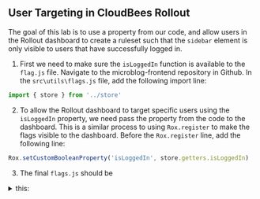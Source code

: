## User Targeting in CloudBees Rollout

The goal of this lab is to use a property from our code, and allow users in the Rollout dashboard to create a ruleset such that the `sidebar` element is only visible to users that have successfully logged in.

1. First we need to make sure the `isLoggedIn` function is available to the `flag.js` file. Navigate to the microblog-frontend repository in Github. In the `src\utils\flags.js` file, add the following import line:
```javascript
import { store } from '../store'
```
2. To allow the Rollout dashboard to target specific users using the `isLoggedIn` property, we need pass the property from the code to the dashboard. This is a similar process to using `Rox.register` to make the flags visible to the dashboard. Before the `Rox.register` line, add the following line:
```javascript
Rox.setCustomBooleanProperty('isLoggedIn', store.getters.isLoggedIn)
```

3. The final `flags.js` should be
<details><summary>this:</summary>

```
import Rox from 'rox-browser'

4. Your entire ```/frontend-spring-boot-react-crud-full-stack-with-maven/src/flags.js``` file should now look like 
<details><summary>this:</summary>
	
```
import Rox from 'rox-browser';

const Flags = {
	addFlag: new Rox.Flag(),
	adminControl: new Rox.Flag()
}

Rox.register('default', Flags);
Rox.setup('INSERT ROLLOUT KEY HERE', {
  debugLevel: 'verbose'
});
export default Flags;
```
</details>

Now we will wrap the existing front-end admin functionality in this new flag and then create regular user functionality as well.

** ADD FINAL FLAGS.JS 

4. Create a commit message (e.g. added setCustomBooleanProperty) and select "Commit directly to the `master` branch" radio button.

5. In the Rollout dashboard, click the Target Groups option from the navigation panel on the left.

6. On the subsequent page, click Create New Target Group.

7. Now that the property is made visible to the Rollout dashboard, we can use this to define a segmented user group. Fill the pop-up window with the appropriate information:
* Name: LoggedInUsers
* Condition
** Property: isLoggedIn
** Value: Is True

** Insert image of finished pop up here

8. Click Create Group. Then open the Production drop-down menu on the left and select Experiments. Click the `sidebar` experiment.

9. We will now modify our `sidebar` experiment to incoporate the following logic:
* IF (a user is logged in), THEN display `sidebar` by setting the flag to `true`
* ELSE set the flag to `false` that will hide the `sidebar` element.

10. Click Add New Condition. This should create a new condition next to the `if` statement. In the drop down menu (currently displaying All Users), select `Target Group`, then `matches any of`, and finally `LoggedInUsers`. Since we want the `sidebar` to show for this target group, select `true` for the condition after the `then` statement.

11. Ensure the `else` statement is set to `false` and the finished experiment configuration should be the same as the below iamge:

** Insert image

12. Click Update Audience

13. Navigate to the microblog to test the configuration logic. Log in and ensure the sidebar is visible. Afterward log out to check the latter half of the configuration logic as the sidebar should be hidden.

14. Next Lab